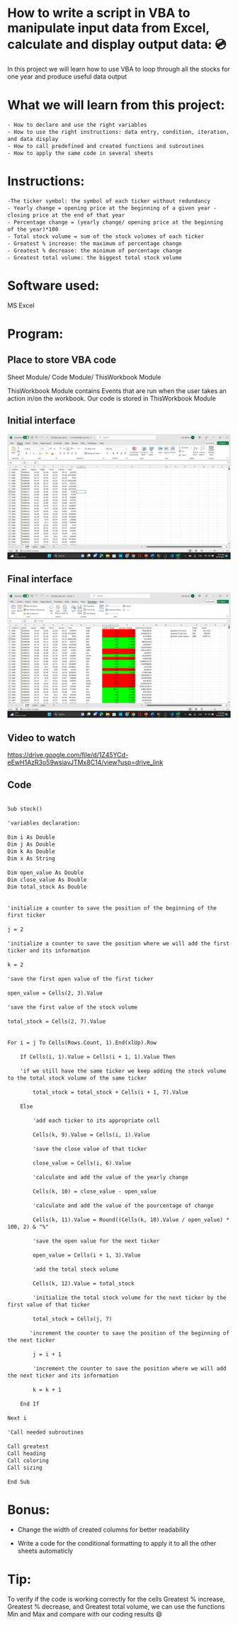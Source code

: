 # How to write a script in VBA to manipulate input data from Excel, calculate and display output data: :cd:

In this project we will learn how to use VBA to  loop through all the stocks for one year and produce useful data output

# What we will learn from this project:

    - How to declare and use the right variables
    - How to use the right instructions: data entry, condition, iteration, and data display
    - How to call predefined and created functions and subroutines
    - How to apply the same code in several sheets
    
# Instructions:
    -The ticker symbol: the symbol of each ticker without redundancy
    - Yearly change = opening price at the beginning of a given year - closing price at the end of that year
    - Percentage change = (yearly change/ opening price at the beginning of the year)*100
    - Total stock volume = sum of the stock volumes of each ticker
    - Greatest % increase: the maximum of percentage change
    - Greatest % decrease: the minimum of percentage change
    - Greatest total volume: the biggest total stock volume

# Software used:

MS Excel

#  Program:

## Place to store VBA code 

Sheet Module/ Code Module/ ThisWorkbook Module

ThisWorkbook Module contains Events that are run when the user takes an action in/on the workbook. Our code is stored in ThisWorkbook Module

## Initial interface
![screenshot before](/Screenshot%20(4).png)
## Final interface
![screenshot after](/Screenshot%20(2).png)

## Video to watch
https://drive.google.com/file/d/1Z45YCd-eEwH1AzR3o59wsiavJTMx8C14/view?usp=drive_link

## Code


``` Function Stock:

Sub stock()

'variables declaration:

Dim i As Double
Dim j As Double
Dim k As Double
Dim x As String

Dim open_value As Double
Dim close_value As Double
Dim total_stock As Double


'initialize a counter to save the position of the beginning of the first ticker

j = 2

'initialize a counter to save the position where we will add the first ticker and its information

k = 2

'save the first open value of the first ticker

open_value = Cells(2, 3).Value

'save the first value of the stock volume

total_stock = Cells(2, 7).Value


For i = j To Cells(Rows.Count, 1).End(xlUp).Row

    If Cells(i, 1).Value = Cells(i + 1, 1).Value Then
    
    'if we still have the same ticker we keep adding the stock volume to the total stock volume of the same ticker
    
        total_stock = total_stock + Cells(i + 1, 7).Value
        
    Else

        'add each ticker to its appropriate cell
        
        Cells(k, 9).Value = Cells(i, 1).Value
             
        'save the close value of that ticker
        
        close_value = Cells(i, 6).Value
        
        'calculate and add the value of the yearly change
        
        Cells(k, 10) = close_value - open_value
        
        'calculate and add the value of the pourcentage of change

        Cells(k, 11).Value = Round((Cells(k, 10).Value / open_value) * 100, 2) & "%"
        
        'save the open value for the next ticker
        
        open_value = Cells(i + 1, 3).Value
        
        'add the total stock volume
        
        Cells(k, 12).Value = total_stock
        
        'initialize the total stock volume for the next ticker by the first value of that ticker
        
        total_stock = Cells(j, 7)
        
       'increment the counter to save the position of the beginning of the next ticker
        
        j = i + 1
        
        'increment the counter to save the position where we will add the next ticker and its information
        
        k = k + 1

    End If
    
Next i

'Call needed subroutines

Call greatest
Call heading
Call coloring
Call sizing

End Sub
```
# Bonus:

- Change the width of created columns for better readability
  
- Write a code for the conditional formatting to apply it to all the other sheets automaticly

# Tip:
To verify if the code is working correctly for the cells Greatest % increase, Greatest % decrease, and Greatest total volume, we can use the functions Min and Max and compare with our coding results :smile:
